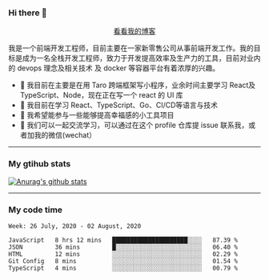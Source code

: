 ### Hi there 👋

<p align="center">
  <a href="https://real-jacket.github.io/">看看我的博客</a>
</p>

我是一个前端开发工程师，目前主要在一家新零售公司从事前端开发工作。我的目标是成为一名全栈开发工程师，致力于开发提高效率及生产力的工具，目前对业内的 devops 理念及相关技术 及 docker 等容器平台有着浓厚的兴趣。

- 🔭 我目前在主要是在用 Taro 跨端框架写小程序，业余时间主要学习 React及 TypeScript、Node，现在正在写一个 react 的 UI 库 
- 🌱 我目前在学习 React、TypeScript、Go、CI/CD等语言与技术
- 👯 我希望能参与一些能够提高幸福感的小工具项目
- 💬 我们可以一起交流学习，可以通过在这个 profile 仓库提 issue 联系我，或者加我的微信(wechat）

***

### My gtihub stats

[![Anurag's github stats](https://github-readme-stats.vercel.app/api?username=real-jacket)](https://github.com/anuraghazra/github-readme-stats)

***

### My code time

<!--START_SECTION:waka-->
```text
Week: 26 July, 2020 - 02 August, 2020

JavaScript   8 hrs 12 mins   █████████████████████░░░░   87.39 % 
JSON         36 mins         █░░░░░░░░░░░░░░░░░░░░░░░░   06.40 % 
HTML         12 mins         ░░░░░░░░░░░░░░░░░░░░░░░░░   02.29 % 
Git Config   8 mins          ░░░░░░░░░░░░░░░░░░░░░░░░░   01.54 % 
TypeScript   4 mins          ░░░░░░░░░░░░░░░░░░░░░░░░░   00.79 %
```
<!--END_SECTION:waka-->
